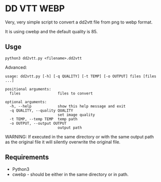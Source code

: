 # DD VTT WEBP

Very, very simple script to convert a dd2vtt file from png to webp format.

It is using cwebp and the default quality is 85.


## Usge
```
python3 dd2vtt.py <filename>.dd2vtt

```
Advanced:
```
usage: dd2vtt.py [-h] [-q QUALITY] [-t TEMP] [-o OUTPUT] files [files ...]

positional arguments:
  files                 files to convert

optional arguments:
  -h, --help            show this help message and exit
  -q QUALITY, --quality QUALITY
                        set image quality
  -t TEMP, --temp TEMP  temp path
  -o OUTPUT, --output OUTPUT
                        output path
```

WARNING: If executed in the same directory or with the same output path as the original file it will silently overwrite the original file.

## Requirements 
- Python3
- cwebp - should be either in the same directory or in path.
